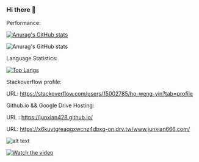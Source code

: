 ### Hi there 👋

<!--
**junxian428/junxian428** is a ✨ _special_ ✨ repository because its `README.md` (this file) appears on your GitHub profile.

Here are some ideas to get you started:

- 🔭 I’m currently working on ...
- 🌱 I’m currently learning ...
- 👯 I’m looking to collaborate on ...
- 🤔 I’m looking for help with ...
- 💬 Ask me about ...
- 📫 How to reach me: ...
- 😄 Pronouns: ...
- ⚡ Fun fact: ...
-->

Performance:

[![Anurag's GitHub stats](https://github-readme-stats.vercel.app/api?username=junxian428)](https://github.com/anuraghazra/github-readme-stats)

![Anurag's GitHub stats](https://github-readme-stats.vercel.app/api?username=junxian428&show_icons=true&theme=radical)

Language Statistics:

[![Top Langs](https://github-readme-stats.vercel.app/api/top-langs/?username=junxian428&layout=compact)](https://github.com/anuraghazra/github-readme-stats)

Stackoverflow profile:

URL: https://stackoverflow.com/users/15002785/ho-weng-yin?tab=profile

Github.io && Google Drive Hosting:

URL : https://junxian428.github.io/

URL: https://x6kuvtgreaqgxwcnz4dbxq-on.drv.tw/www.junxian666.com/

![alt text](https://user-images.githubusercontent.com/58724748/105654285-a8185780-5ef8-11eb-8333-d8cc3ff950f8.gif)

[![Watch the video](https://mir-s3-cdn-cf.behance.net/project_modules/fs/f4296731256533.5648cb85dc506.jpg)](https://youtu.be/wfHaH1Xvws8)

